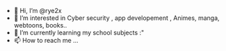 - 👋 Hi, I’m @rye2x
- 👀 I’m interested in Cyber security , app developement , Animes, manga, webtoons, books..
- 🌱 I’m currently learning my school subjects :"
- 📫 How to reach me ...

<!---
rye2x/rye2x is a ✨ special ✨ repository because its `README.md` (this file) appears on your GitHub profile.
You can click the Preview link to take a look at your changes.
--->
